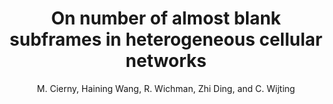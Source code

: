 ---
type:
title: On number of almost blank subframes in heterogeneous cellular networks
author: M. Cierny, Haining Wang, R. Wichman, Zhi Ding, and C. Wijting
journal: IEEE Transactions on Wireless Communications
volume: 12
number: 10
year: 2013
month: October
doi: 10.1109/TWC.2013.090513.121756
pages: 5061-5073
publisher:
booktitle:
note:
sort_key: 201310
---